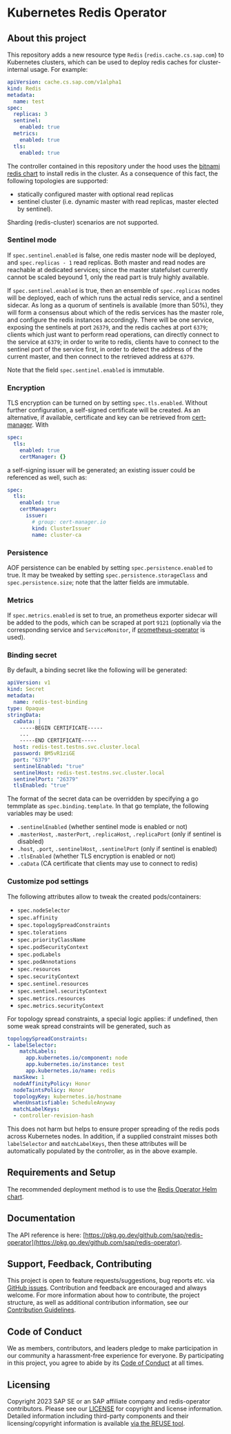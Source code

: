 # Kubernetes Redis Operator

## About this project
This repository adds a new resource type `Redis` (`redis.cache.cs.sap.com`) to Kubernetes clusters,
which can be used to deploy redis caches for cluster-internal usage. For example:

```yaml
apiVersion: cache.cs.sap.com/v1alpha1
kind: Redis
metadata:
  name: test
spec:
  replicas: 3
  sentinel:
    enabled: true
  metrics:
    enabled: true
  tls:
    enabled: true
```

The controller contained in this repository under the hood uses the [bitnami redis chart](https://github.com/bitnami/charts/tree/main/bitnami/redis)
to install redis in the cluster. As a consequence of this fact, the following topologies are supported:
- statically configured master with optional read replicas
- sentinel cluster (i.e. dynamic master with read replicas, master elected by sentinel).

Sharding (redis-cluster) scenarios are not supported.

### Sentinel mode
If `spec.sentinel.enabled` is false, one redis master node will be deployed, and `spec.replicas - 1` read replicas.
Both master and read nodes are reachable at dedicated services; since the master statefulset currently cannot be scaled beyound 1, 
only the read part is truly highly available. 

If `spec.sentinel.enabled` is true, then an ensemble of `spec.replicas` nodes will be deployed, each of which runs the actual redis service, and a sentinel sidecar. As long as a quorum of sentinels is available (more than 50%), they will form a consensus about which of the redis services has the master role, and configure the redis instances accordingly. There will be one service, exposing the sentinels at port `26379`, and the redis caches at port `6379`; clients which just want to perform read operations, can directly connect to the service at `6379`; in order to write to redis, clients have to connect to the sentinel port of the service first, in order to detect the address of the current master, and then connect to the retrieved address at `6379`.

Note that the field `spec.sentinel.enabled` is immutable.

### Encryption
TLS encryption can be turned on by setting `spec.tls.enabled`. Without further configuration, a self-signed certificate will be created.
As an alternative, if available, certificate and key can be retrieved from [cert-manager](https://cert-manager.io). With

```yaml
spec:
  tls:
    enabled: true
    certManager: {}
```

a self-signing issuer will be generated; an existing issuer could be referenced as well, such as:

```yaml
spec:
  tls:
    enabled: true
    certManager:
      issuer:
        # group: cert-manager.io
        kind: ClusterIssuer
        name: cluster-ca
```

### Persistence

AOF persistence can be enabled by setting `spec.persistence.enabled` to true. It may be tweaked by setting
`spec.persistence.storageClass` and `spec.persistence.size`; note that the latter fields are immutable.

### Metrics

If `spec.metrics.enabled` is set to true, an prometheus exporter sidecar will be added to the pods, which can be scraped
at port `9121` (optionally via the corresponding service and `ServiceMonitor`, if [prometheus-operator](https://prometheus-operator.dev) is used).

### Binding secret

By default, a binding secret like the following will be generated:

```yaml
apiVersion: v1
kind: Secret
metadata:
  name: redis-test-binding
type: Opaque
stringData:
  caData: |
    -----BEGIN CERTIFICATE-----
    ...
    -----END CERTIFICATE-----
  host: redis-test.testns.svc.cluster.local
  password: BM5vR1ziGE
  port: "6379"
  sentinelEnabled: "true"
  sentinelHost: redis-test.testns.svc.cluster.local
  sentinelPort: "26379"
  tlsEnabled: "true"
```

The format of the secret data can be overridden by specifying a go temmplate as `spec.binding.template`.
In that go template, the following variables may be used:
- `.sentinelEnabled` (whether sentinel mode is enabled or not)
- `.masterHost`, `.masterPort`, `.replicaHost`, `.replicaPort` (only if sentinel is disabled)
- `.host`, `.port`, `.sentinelHost`, `.sentinelPort` (only if sentinel is enabled)
- `.tlsEnabled` (whether TLS encryption is enabled or not)
- `.caData` (CA certificate that clients may use to connect to redis)

### Customize pod settings

The following attributes allow to tweak the created pods/containers:
- `spec.nodeSelector`
- `spec.affinity`
- `spec.topologySpreadConstraints`
- `spec.tolerations`
- `spec.priorityClassName`
- `spec.podSecurityContext`
- `spec.podLabels`
- `spec.podAnnotations`
- `spec.resources`
- `spec.securityContext`
- `spec.sentinel.resources`
- `spec.sentinel.securityContext`
- `spec.metrics.resources`
- `spec.metrics.securityContext`

For topology spread constraints, a special logic applies: if undefined, then
some weak spread constraints will be generated, such as
```yaml
topologySpreadConstraints:
- labelSelector:
    matchLabels:
      app.kubernetes.io/component: node
      app.kubernetes.io/instance: test
      app.kubernetes.io/name: redis
  maxSkew: 1
  nodeAffinityPolicy: Honor
  nodeTaintsPolicy: Honor
  topologyKey: kubernetes.io/hostname
  whenUnsatisfiable: ScheduleAnyway
  matchLabelKeys:
  - controller-revision-hash
```
This does not harm but helps to ensure proper spreading of the redis pods across Kubernetes nodes.
In addition, if a supplied constraint misses both `labelSelector` and `matchLabelKeys`, then
these attributes will be automatically populated by the controller, as in the above example.

## Requirements and Setup

The recommended deployment method is to use the [Redis Operator Helm chart](https://github.com/sap/redis-operator-helm/).

## Documentation

The API reference is here: [https://pkg.go.dev/github.com/sap/redis-operator](https://pkg.go.dev/github.com/sap/redis-operator).

## Support, Feedback, Contributing

This project is open to feature requests/suggestions, bug reports etc. via [GitHub issues](https://github.com/SAP/redis-operator/issues). Contribution and feedback are encouraged and always welcome. For more information about how to contribute, the project structure, as well as additional contribution information, see our [Contribution Guidelines](CONTRIBUTING.md).

## Code of Conduct

We as members, contributors, and leaders pledge to make participation in our community a harassment-free experience for everyone. By participating in this project, you agree to abide by its [Code of Conduct](https://github.com/SAP/.github/blob/main/CODE_OF_CONDUCT.md) at all times.

## Licensing

Copyright 2023 SAP SE or an SAP affiliate company and redis-operator contributors. Please see our [LICENSE](LICENSE) for copyright and license information. Detailed information including third-party components and their licensing/copyright information is available [via the REUSE tool](https://api.reuse.software/info/github.com/SAP/redis-operator).
